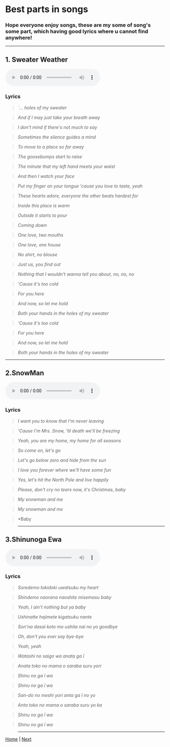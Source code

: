 # Best parts in songs

### Hope everyone enjoy songs, these are my some of song's some part, which having good lyrics where u cannot find anywhere!
----------------
## 1. Sweater Weather
 <audio controls>
        <source src="assets/sww.mp3" type="audio/mp3">
        Your browser does not support the audio tag.
    </audio>

###   Lyrics

  > *`... holes of my sweater*

  > *And if I may just take your breath away*

  > *I don't mind if there's not much to say*

  > *Sometimes the silence guides a mind*

  > *To move to a place so far away*

  > *The goosebumps start to raise*

  > *The minute that my left hand meets your waist*

  > *And then I watch your face*

  > *Put my finger on your tongue 'cause you love to taste, yeah*

  > *These hearts adore, everyone the other beats hardest for*

  > *Inside this place is warm*

  > *Outside it starts to pour*

  > *Coming down*

  > *One love, two mouths*

  > *One love, one house*
 
  > *No shirt, no blouse*

  > *Just us, you find out*

  > *Nothing that I wouldn't wanna tell you about, no, no, no*

  > *'Cause it's too cold*

  > *For you here*

  > *And now, so let me hold*

  > *Both your hands in the holes of my sweater*

  > *'Cause it's too cold*

  > *For you here*

  > *And now, so let me hold*

  > *Both your hands in the holes of my sweater*




-----------

## 2.SnowMan
<audio controls>
        <source src="assets/snowman.mp3" type="audio/mp3">
        Your browser does not support the audio tag.
    </audio>

###   Lyrics

  > *I want you to know that I'm never leaving*

  > *'Cause I'm Mrs. Snow, 'til death we'll be freezing*

  > *Yeah, you are my home, my home for all seasons*

  > *So come on, let's go*

  > *Let's go below zero and hide from the sun*

  > *I love you forever where we'll have some fun*

  > *Yes, let's hit the North Pole and live happily*

  > *Please, don't cry no tears now, it's Christmas, baby*

  > *My snowman and me*

  > *My snowman and me*

  > *Baby 

  > * * * * * *

## 3.Shinunoga Ewa

<audio controls>
        <source src="assets/shinunoga.mp3" type="audio/mp3">
        Your browser does not support the audio tag.
    </audio>

###    Lyrics


   > *Soredemo tokidoki uwatsuku my heart*

   > *Shindemo naorana naoshite misemasu baby*

   > *Yeah, I ain't nothing but ya baby*

   > *Ushinatte hajimete kigatsuku nante*

   > *Son'na dasai koto mo ushita nai no yo goodbye*

   > *Oh, don't you ever say bye-bye*

   > *Yeah, yeah*

   > *Watashi no saigo wa anata ga ī*

   > *Anata toko no mama o saraba suru yori*

   > *Shinu no ga ī wa*

   > *Shinu no ga ī wa*

   > *San-do no meshi yori anta ga ī no yo*

   > *Anta toko no mama o saraba suru yo ka*

   > *Shinu no ga ī wa*

   > *Shinu no ga ī wa*

   > * * * * * * 

[Home](/aboot) | [Next](s2)
